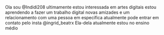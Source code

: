  Ola sou @Indidi208
ultimamente estou interessada em artes digitais
estou aprendendo a fazer um trabalho digital
novas amizades e um relacionamento com uma pessoa em especifica
atualmente pode entrar em contato pelo insta @ingrid_beatrx
Ela-dela
atualmente estou no ensino médio

